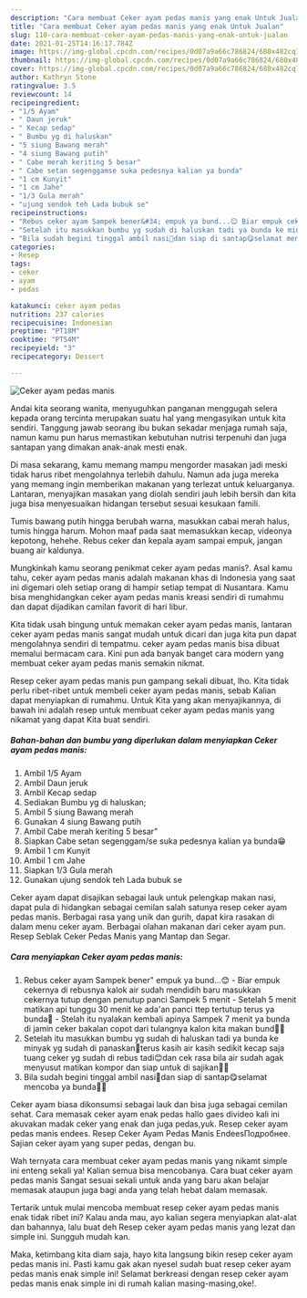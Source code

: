 ```yaml
---
description: "Cara membuat Ceker ayam pedas manis yang enak Untuk Jualan"
title: "Cara membuat Ceker ayam pedas manis yang enak Untuk Jualan"
slug: 110-cara-membuat-ceker-ayam-pedas-manis-yang-enak-untuk-jualan
date: 2021-01-25T14:16:17.784Z
image: https://img-global.cpcdn.com/recipes/0d07a9a66c786824/680x482cq70/ceker-ayam-pedas-manis-foto-resep-utama.jpg
thumbnail: https://img-global.cpcdn.com/recipes/0d07a9a66c786824/680x482cq70/ceker-ayam-pedas-manis-foto-resep-utama.jpg
cover: https://img-global.cpcdn.com/recipes/0d07a9a66c786824/680x482cq70/ceker-ayam-pedas-manis-foto-resep-utama.jpg
author: Kathryn Stone
ratingvalue: 3.5
reviewcount: 14
recipeingredient:
- "1/5 Ayam"
- " Daun jeruk"
- " Kecap sedap"
- " Bumbu yg di haluskan"
- "5 siung Bawang merah"
- "4 siung Bawang putih"
- " Cabe merah keriting 5 besar"
- " Cabe setan segenggamse suka pedesnya kalian ya bunda"
- "1 cm Kunyit"
- "1 cm Jahe"
- "1/3 Gula merah"
- "ujung sendok teh Lada bubuk se"
recipeinstructions:
- "Rebus ceker ayam Sampek bener&#34; empuk ya bund...😊 Biar empuk cekernya di rebusnya kalok air sudah mendidih baru masukkan cekernya tutup dengan penutup panci Sampek 5 menit  Setelah 5 menit matikan api tunggu 30 menit ke ada&#39;an panci ttep tertutup terus ya bunda🤗 Stelah itu nyalakan kembali apinya Sampek 7 menit ya bunda di jamin ceker bakalan copot dari tulangnya kalon kita makan bund🤭🤭"
- "Setelah itu masukkan bumbu yg sudah di haluskan tadi ya bunda ke minyak yg sudah di panaskan🤗terus kasih air kasih sedikit kecap saja tuang ceker yg sudah di rebus tadi😊dan cek rasa bila air sudah agak menyusut matikan kompor dan siap untuk di sajikan🥰🤗"
- "Bila sudah begini tinggal ambil nasi🤭dan siap di santap😋selamat mencoba ya bunda🤗😘"
categories:
- Resep
tags:
- ceker
- ayam
- pedas

katakunci: ceker ayam pedas 
nutrition: 237 calories
recipecuisine: Indonesian
preptime: "PT18M"
cooktime: "PT54M"
recipeyield: "3"
recipecategory: Dessert

---
```



![Ceker ayam pedas manis](https://img-global.cpcdn.com/recipes/0d07a9a66c786824/680x482cq70/ceker-ayam-pedas-manis-foto-resep-utama.jpg)

Andai kita seorang wanita, menyuguhkan panganan menggugah selera kepada orang tercinta merupakan suatu hal yang mengasyikan untuk kita sendiri. Tanggung jawab seorang ibu bukan sekadar menjaga rumah saja, namun kamu pun harus memastikan kebutuhan nutrisi terpenuhi dan juga santapan yang dimakan anak-anak mesti enak.

Di masa  sekarang, kamu memang mampu mengorder masakan jadi meski tidak harus ribet mengolahnya terlebih dahulu. Namun ada juga mereka yang memang ingin memberikan makanan yang terlezat untuk keluarganya. Lantaran, menyajikan masakan yang diolah sendiri jauh lebih bersih dan kita juga bisa menyesuaikan hidangan tersebut sesuai kesukaan famili. 

Tumis bawang putih hingga berubah warna, masukkan cabai merah halus, tumis hingga harum. Mohon maaf pada saat memasukkan kecap, videonya kepotong, hehehe. Rebus ceker dan kepala ayam sampai empuk, jangan buang air kaldunya.

Mungkinkah kamu seorang penikmat ceker ayam pedas manis?. Asal kamu tahu, ceker ayam pedas manis adalah makanan khas di Indonesia yang saat ini digemari oleh setiap orang di hampir setiap tempat di Nusantara. Kamu bisa menghidangkan ceker ayam pedas manis kreasi sendiri di rumahmu dan dapat dijadikan camilan favorit di hari libur.

Kita tidak usah bingung untuk memakan ceker ayam pedas manis, lantaran ceker ayam pedas manis sangat mudah untuk dicari dan juga kita pun dapat mengolahnya sendiri di tempatmu. ceker ayam pedas manis bisa dibuat memalui bermacam cara. Kini pun ada banyak banget cara modern yang membuat ceker ayam pedas manis semakin nikmat.

Resep ceker ayam pedas manis pun gampang sekali dibuat, lho. Kita tidak perlu ribet-ribet untuk membeli ceker ayam pedas manis, sebab Kalian dapat menyiapkan di rumahmu. Untuk Kita yang akan menyajikannya, di bawah ini adalah resep untuk membuat ceker ayam pedas manis yang nikamat yang dapat Kita buat sendiri.

<!--inarticleads1-->

##### Bahan-bahan dan bumbu yang diperlukan dalam menyiapkan Ceker ayam pedas manis:

1. Ambil 1/5 Ayam
1. Ambil  Daun jeruk
1. Ambil  Kecap sedap
1. Sediakan  Bumbu yg di haluskan;
1. Ambil 5 siung Bawang merah
1. Gunakan 4 siung Bawang putih
1. Ambil  Cabe merah keriting 5 besar&#34;
1. Siapkan  Cabe setan segenggam/se suka pedesnya kalian ya bunda😁
1. Ambil 1 cm Kunyit
1. Ambil 1 cm Jahe
1. Siapkan 1/3 Gula merah
1. Gunakan ujung sendok teh Lada bubuk se


Ceker ayam dapat disajikan sebagai lauk untuk pelengkap makan nasi, dapat pula di hidangkan sebagai cemilan salah satunya resep ceker ayam pedas manis. Berbagai rasa yang unik dan gurih, dapat kira rasakan di dalam menu ceker ayam. Berbagai olahan makanan dari ceker ayam pun. Resep Seblak Ceker Pedas Manis yang Mantap dan Segar. 

<!--inarticleads2-->

##### Cara menyiapkan Ceker ayam pedas manis:

1. Rebus ceker ayam Sampek bener&#34; empuk ya bund...😊 - Biar empuk cekernya di rebusnya kalok air sudah mendidih baru masukkan cekernya tutup dengan penutup panci Sampek 5 menit  - Setelah 5 menit matikan api tunggu 30 menit ke ada&#39;an panci ttep tertutup terus ya bunda🤗 - Stelah itu nyalakan kembali apinya Sampek 7 menit ya bunda di jamin ceker bakalan copot dari tulangnya kalon kita makan bund🤭🤭
1. Setelah itu masukkan bumbu yg sudah di haluskan tadi ya bunda ke minyak yg sudah di panaskan🤗terus kasih air kasih sedikit kecap saja tuang ceker yg sudah di rebus tadi😊dan cek rasa bila air sudah agak menyusut matikan kompor dan siap untuk di sajikan🥰🤗
1. Bila sudah begini tinggal ambil nasi🤭dan siap di santap😋selamat mencoba ya bunda🤗😘


Ceker ayam biasa dikonsumsi sebagai lauk dan bisa juga sebagai cemilan sehat. Cara memasak ceker ayam enak pedas hallo gaes divideo kali ini akuvakan madak ceker yang enak dan juga pedas,yuk. Resep ceker ayam pedas manis endees. Resep Ceker Ayam Pedas Manis EndeesПодробнее. Sajian ceker ayam yang super pedas, dengan bu. 

Wah ternyata cara membuat ceker ayam pedas manis yang nikamt simple ini enteng sekali ya! Kalian semua bisa mencobanya. Cara buat ceker ayam pedas manis Sangat sesuai sekali untuk anda yang baru akan belajar memasak ataupun juga bagi anda yang telah hebat dalam memasak.

Tertarik untuk mulai mencoba membuat resep ceker ayam pedas manis enak tidak ribet ini? Kalau anda mau, ayo kalian segera menyiapkan alat-alat dan bahannya, lalu buat deh Resep ceker ayam pedas manis yang lezat dan simple ini. Sungguh mudah kan. 

Maka, ketimbang kita diam saja, hayo kita langsung bikin resep ceker ayam pedas manis ini. Pasti kamu gak akan nyesel sudah buat resep ceker ayam pedas manis enak simple ini! Selamat berkreasi dengan resep ceker ayam pedas manis enak simple ini di rumah kalian masing-masing,oke!.

